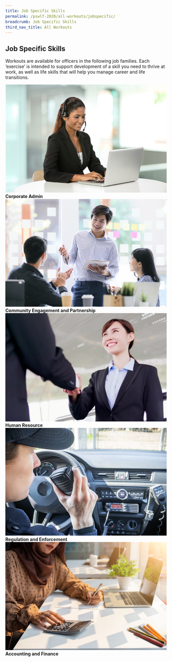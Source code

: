 ```yaml
---
title: Job Specific Skills
permalink: /pswlf-2020/all-workouts/jobspecific/
breadcrumb: Job Specific Skills
third_nav_title: All Workouts
---
```

## Job Specific Skills
Workouts are available for officers in the following job families. Each ‘exercise’ is intended to support development of a skill you need to thrive at work, as well as life skills that will help you manage career and life transitions.

<div class="row">
    <div class="col is-1">
    </div>
    <div class="col is-3">
	     <figure style="margin:0;">
	     <a href="/jobspecific-details/corpadmin"> <img src="/images/corpadmin.jpg"></a>
		     <figcaption><b>Corporate Admin</b></figcaption>
		</figure>
    </div>
    <div class="col is-3">
	    <figure style="margin:0;">
	     <a href="/jobspecific-details/community"> <img src="/images/communityengagement.jpg"></a>
		    <figcaption><b>Community Engagement and Partnership</b></figcaption>
		</figure>
    </div>
    <div class="col is-3">
	    <figure style="margin:0;">
	     <a href="/jobspecific-details/humanresource"> <img src="/images/humanresource.jpg"></a>
		    <figcaption><b>Human Resource</b></figcaption>
		</figure>
    </div>
    <div class="col is-2">
    </div>
</div>

<div class="row">
    <div class="col is-3">
    </div>
    <div class="col is-3">
	     <figure style="margin:0;">
	     <a href="/jobspecific-details/regulation"> <img src="/images/regulation.jpg"></a>
		     <figcaption><b>Regulation and Enforcement</b></figcaption>
		</figure>
    </div>
    <div class="col is-3">
	    <figure style="margin:0;">
	     <a href="/jobspecific-details/accounting"> <img src="/images/accounting.jpg"></a>
		    <figcaption><b>Accounting and Finance</b></figcaption>
		</figure>
    </div>
    <div class="col is-3">
    </div>
</div>
